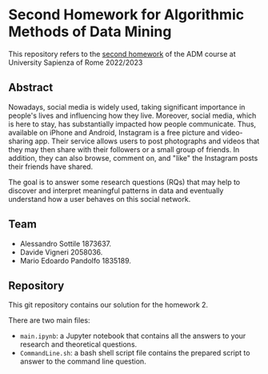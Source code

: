 # Second Homework for Algorithmic Methods of Data Mining
This repository refers to the [second homework](https://github.com/lucamaiano/ADM/tree/master/2022/Homework_2) of the ADM course at University Sapienza of Rome 2022/2023

## Abstract
Nowadays, social media is widely used, taking significant importance in people's lives and influencing how they live. Moreover, social media, which is here to stay, has substantially impacted how people communicate. Thus, available on iPhone and Android, Instagram is a free picture and video-sharing app. Their service allows users to post photographs and videos that they may then share with their followers or a small group of friends. In addition, they can also browse, comment on, and "like" the Instagram posts their friends have shared.

The goal is to answer some research questions (RQs) that may help to discover and interpret meaningful patterns in data and eventually understand how a user behaves on this social network.

## Team

- Alessandro Sottile 1873637.
- Davide Vigneri 2058036.
- Mario Edoardo Pandolfo 1835189.

## Repository

This git repository contains our solution for the homework 2.

There are two main files:

- `main.ipynb`:  a Jupyter notebook that contains all the answers to your research and theoretical questions.
- `CommandLine.sh`: a bash shell script file contains the prepared script to answer to the command line question.
